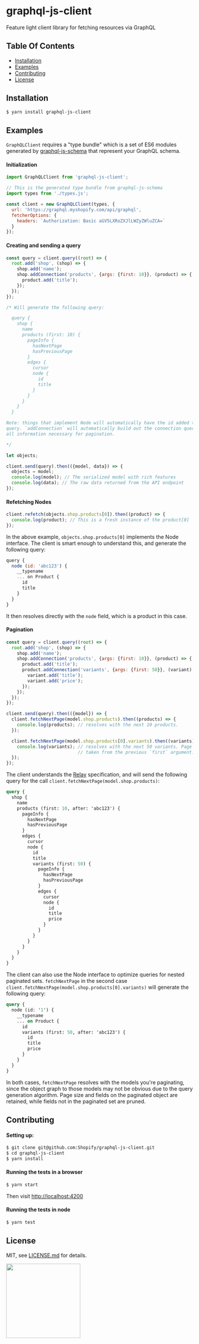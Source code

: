 # graphql-js-client

Feature light client library for fetching resources via GraphQL

## Table Of Contents

- [Installation](#installation)
- [Examples](#examples)
- [Contributing](#contributing)
- [License](http://github.com/Shopify/graphql-js-client/blob/master/LICENSE.md)

## Installation
```bash
$ yarn install graphql-js-client
```

## Examples

`GraphQLClient` requires a "type bundle" which is a set of ES6 modules generated by [graphql-js-schema](https://github.com/Shopify/graphql-js-schema)
that represent your GraphQL schema.

#### Initialization

```javascript
import GraphQLClient from 'graphql-js-client';

// This is the generated type bundle from graphql-js-schema
import types from './types.js';

const client = new GraphQLClient(types, {
  url: 'https://graphql.myshopify.com/api/graphql',
  fetcherOptions: {
    headers: `Authorization: Basic aGV5LXRoZXJlLWZyZWluZCA=`
  }
});
```

#### Creating and sending a query

```javascript
const query = client.query((root) => {
  root.add('shop', (shop) => {
    shop.add('name');
    shop.addConnection('products', {args: {first: 10}}, (product) => {
      product.add('title');
    });
  });
});

/* Will generate the following query:

  query {
    shop {
      name
      products (first: 10) {
        pageInfo {
          hasNextPage
          hasPreviousPage
        }
        edges {
          cursor
          node {
            id
            title
          }
        }
      }
    }
  }

Note: things that implement Node will automatically have the id added to the
query. `addConnection` will automatically build out the connection query with
all information necessary for pagination.

*/

let objects;

client.send(query).then(({model, data}) => {
  objects = model;
  console.log(model); // The serialized model with rich features
  console.log(data); // The raw data returned from the API endpoint
});
```

#### Refetching Nodes

```javascript
client.refetch(objects.shop.products[0]).then((product) => {
  console.log(product); // This is a fresh instance of the product[0]
});
```

In the above example, `objects.shop.products[0]` implements the Node interface.
The client is smart enough to understand this, and generate the following query:

```javascript
query {
  node (id: 'abc123') {
    __typename
    ... on Product {
      id
      title
    }
  }
}
```

It then resolves directly with the `node` field, which is a product in this
case.


#### Pagination

```javascript
const query = client.query((root) => {
  root.add('shop', (shop) => {
    shop.add('name');
    shop.addConnection('products', {args: {first: 10}}, (product) => {
      product.add('title');
      product.addConnection('variants', {args: {first: 50}}, (variant) => {
        variant.add('title');
        variant.add('price');
      });
    });
  });
});

client.send(query).then(({model}) => {
  client.fetchNextPage(model.shop.products).then((products) => {
    console.log(products); // resolves with the next 10 products.
  });

  client.fetchNextPage(model.shop.products[0].variants).then((variants) => {
    console.log(variants); // resolves with the next 50 variants. Page size is
                           // taken from the previous `first` argument.
  });
});
```

The client understands the [Relay](https://facebook.github.io/relay/graphql/connections.htm)
specification, and will send the following query for the call
`client.fetchNextPage(model.shop.products)`:

```graphql
query {
  shop {
    name
    products (first: 10, after: 'abc123') {
      pageInfo {
        hasNextPage
        hasPreviousPage
      }
      edges {
        cursor
        node {
          id
          title
          variants (first: 50) {
            pageInfo {
              hasNextPage
              hasPreviousPage
            }
            edges {
              cursor
              node {
                id
                title
                price
              }
            }
          }
        }
      }
    }
  }
}
```

The client can also use the Node interface to optimize queries for nested
paginated sets. `fetchNextPage` in the second case
`client.fetchNextPage(model.shop.products[0].variants)` will generate the
following query:

```graphql
query {
  node (id: '1') {
    __typename
    ... on Product {
      id
      variants (first: 50, after: 'abc123') {
        id
        title
        price
      }
    }
  }
}
```

In both cases, `fetchNextPage` resolves with the models you're paginating, since
the object graph to those models may not be obvious due to the query generation
algorithm. Page size and fields on the paginated object are retained, while
fields not in the paginated set are pruned.

## Contributing

#### Setting up:

```bash
$ git clone git@github.com:Shopify/graphql-js-client.git
$ cd graphql-js-client
$ yarn install
```

#### Running the tests in a browser

```bash
$ yarn start
```

Then visit [http://localhost:4200](http://localhost:4200)

#### Running the tests in node

```bash
$ yarn test
```

## License

MIT, see [LICENSE.md](http://github.com/Shopify/graphql-js-client/blob/master/LICENSE.md) for details.

<img src="https://cdn.shopify.com/shopify-marketing_assets/builds/19.0.0/shopify-full-color-black.svg" width="200" />
